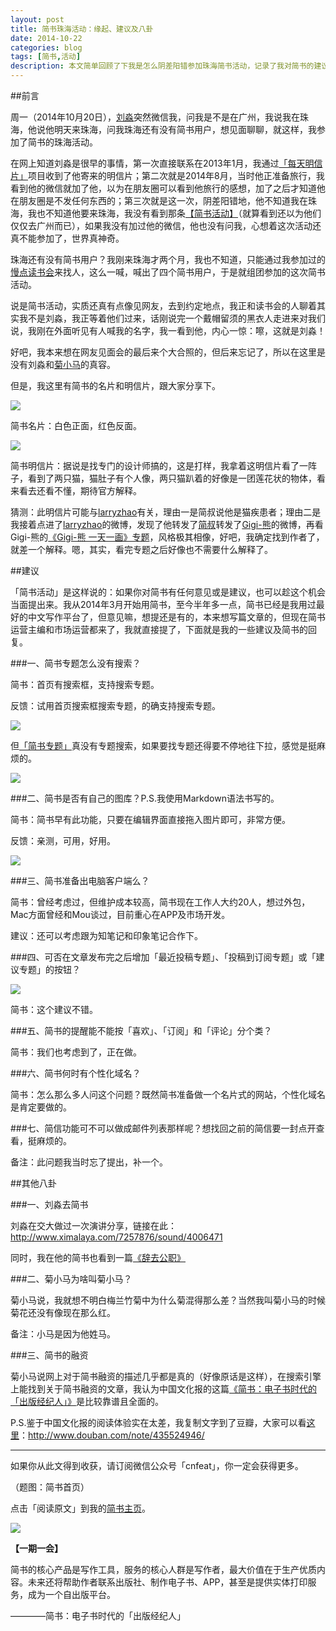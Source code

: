 ```yaml
---
layout: post
title: 简书珠海活动：缘起、建议及八卦
date: 2014-10-22
categories: blog
tags: [简书,活动]
description: 本文简单回顾了下我是怎么阴差阳错参加珠海简书活动，记录了我对简书的建议及简书对我的回答，最后写了些简书的八卦。
---
```


##前言

周一（2014年10月20日），[刘淼](http://www.jianshu.com/users/5SqsuF/latest_articles)突然微信我，问我是不是在广州，我说我在珠海，他说他明天来珠海，问我珠海还有没有简书用户，想见面聊聊，就这样，我参加了简书的珠海活动。

在网上知道刘淼是很早的事情，第一次直接联系在2013年1月，我通过[「每天明信片」](http://postcardeveryday.com/)项目收到了他寄来的明信片；第二次就是2014年8月，当时他正准备旅行，我看到他的微信就加了他，以为在朋友圈可以看到他旅行的感想，加了之后才知道他在朋友圈是不发任何东西的；第三次就是这一次，阴差阳错地，他不知道我在珠海，我也不知道他要来珠海，我没有看到那条[【简书活动】](http://www.jianshu.com/p/089dbbc5b8df?search_token=068752bf27115154c401b03152f7c0c34a7c844ee7a6f44167efbf6e878f4ea7)（就算看到还以为他们仅仅去广州而已），如果我没有加过他的微信，他也没有问我，心想着这次活动还真不能参加了，世界真神奇。

珠海还有没有简书用户？我刚来珠海才两个月，我也不知道，只能通过我参加过的[慢点读书会](http://www.douban.com/event/22766110/)来找人，这么一喊，喊出了四个简书用户，于是就组团参加的这次简书活动。

说是简书活动，实质还真有点像见网友，去到约定地点，我正和读书会的人聊着其实我不是刘淼，我正等着他们过来，话刚说完一个戴帽留须的黑衣人走进来对我们说，我刚在外面听见有人喊我的名字，我一看到他，内心一惊：嚓，这就是刘淼！

好吧，我本来想在网友见面会的最后来个大合照的，但后来忘记了，所以在这里是没有刘淼和[菊小马](http://www.jianshu.com/users/wCGLyM/latest_articles)的真容。

但是，我这里有简书的名片和明信片，跟大家分享下。

![](http://cnfeat.qiniudn.com/DSC00493.JPG)

简书名片：白色正面，红色反面。

![](http://cnfeat.qiniudn.com/DSC00496.JPG)

简书明信片：据说是找专门的设计师搞的，这是打样，我拿着这明信片看了一阵子，看到了两只猫，猫肚子有个人像，两只猫趴着的好像是一团莲花状的物体，看来看去还看不懂，期待官方解释。

猜测：此明信片可能与[larryzhao](http://www.jianshu.com/users/uRpjfE/latest_articles)有关，理由一是简叔说他是猫疾患者；理由二是我接着点进了[larryzhao](http://weibo.com/thehiddendepth)的微博，发现了他转发了[简叔](http://weibo.com/linlis?from=feed&loc=at&nick=%E7%AE%80%E5%8F%94%E5%9C%A8%E7%AE%80%E4%B9%A6)转发了[Gigi-熊](http://weibo.com/577556310?from=feed&loc=at&nick=Gigi-%E7%86%8A&noscale_head=1#_0)的微博，再看Gigi-熊的[《Gigi-熊 一天一画》专题](http://www.jianshu.com/collection/bb6125519310)，风格极其相像，好吧，我确定找到作者了，就差一个解释。嗯，其实，看完专题之后好像也不需要什么解释了。

##建议

「简书活动」是这样说的：如果你对简书有任何意见或是建议，也可以趁这个机会当面提出来。我从2014年3月开始用简书，至今半年多一点，简书已经是我用过最好的中文写作平台了，但意见嘛，想提还是有的，本来想写篇文章的，但现在简书运营主编和市场运营都来了，我就直接提了，下面就是我的一些建议及简书的回复。

###一、简书专题怎么没有搜索？

简书：首页有搜索框，支持搜索专题。

反馈：试用首页搜索框搜索专题，的确支持搜索专题。

![](http://cnfeat.qiniudn.com/Image-000-10-22-10-40.png)

但[「简书专题」](http://www.jianshu.com/collections)真没有专题搜索，如果要找专题还得要不停地往下拉，感觉是挺麻烦的。

![](http://cnfeat.qiniudn.com/Image-000-10-22-10-41.png)

###二、简书是否有自己的图库？P.S.我使用Markdown语法书写的。

简书：简书早有此功能，只要在编辑界面直接拖入图片即可，非常方便。

反馈：亲测，可用，好用。

![](http://cnfeat.qiniudn.com/Image-000-10-22-10-49.png)

###三、简书准备出电脑客户端么？

简书：曾经考虑过，但维护成本较高，简书现在工作人大约20人，想过外包，Mac方面曾经和Mou谈过，目前重心在APP及市场开发。

建议：还可以考虑跟为知笔记和印象笔记合作下。


###四、可否在文章发布完之后增加「最近投稿专题」、「投稿到订阅专题」或「建议专题」的按钮？

![](http://cnfeat.qiniudn.com/Image-000-10-22-11-04.png)

简书：这个建议不错。

###五、简书的提醒能不能按「喜欢」、「订阅」和「评论」分个类？

简书：我们也考虑到了，正在做。

###六、简书何时有个性化域名？

简书：怎么那么多人问这个问题？既然简书准备做一个名片式的网站，个性化域名是肯定要做的。

###七、简信功能可不可以做成邮件列表那样呢？想找回之前的简信要一封点开查看，挺麻烦的。

备注：此问题我当时忘了提出，补一个。

##其他八卦

###一、刘淼去简书

刘淼在交大做过一次演讲分享，链接在此：http://www.ximalaya.com/7257876/sound/4006471

同时，我在他的简书也看到一篇[《辞去公职》](http://www.jianshu.com/p/2492c775abfd?search_token=d13d545ca2bfc1c4321ce4014e6e8a09596f4ec766a913e6ffe72982b95a86c5)

###二、菊小马为啥叫菊小马？

菊小马说，我就想不明白梅兰竹菊中为什么菊混得那么差？当然我叫菊小马的时候菊花还没有像现在那么红。

备注：小马是因为他姓马。

###三、简书的融资

菊小马说网上对于简书融资的描述几乎都是真的（好像原话是这样），在搜索引擎上能找到关于简书融资的文章，我认为中国文化报的这篇[《简书：电子书时代的「出版经纪人」》](http://epaper.ccdy.cn/html/2014-08/02/content_132865.htm)是比较靠谱且全面的。

P.S.鉴于中国文化报的阅读体验实在太差，我复制文字到了豆瓣，大家可以看[这里](http://www.douban.com/note/435524946/)：http://www.douban.com/note/435524946/


---

如果你从此文得到收获，请订阅微信公众号「cnfeat」，你一定会获得更多。

（题图：简书首页）

点击「阅读原文」到我的[简书主页](http://www.jianshu.com/users/c30afb47d730/latest_articles)。

![](http://cnfeat.qiniudn.com/signitrue-2014-09-28.jpg)

**【一期一会】**

简书的核心产品是写作工具，服务的核心人群是写作者，最大价值在于生产优质内容。未来还将帮助作者联系出版社、制作电子书、APP，甚至是提供实体打印服务，成为一个自出版平台。

————简书：电子书时代的「出版经纪人」


















